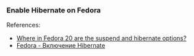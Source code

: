 ### Enable Hibernate on Fedora

References:
* [Where in Fedora 20 are the suspend and hibernate options?](https://ask.fedoraproject.org/en/question/43237/where-in-fedora-20-are-the-suspend-and-hibernate-options/)
* [Fedora - Включение Hibernate](https://sys-adm.in/sections/os-nix/829-fedora-vklyuchenie-hibernate.html)
